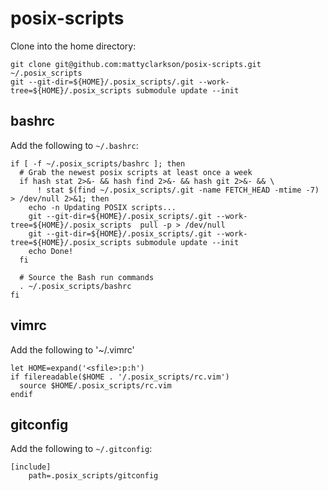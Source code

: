 posix-scripts
=============

Clone into the home directory:

```
git clone git@github.com:mattyclarkson/posix-scripts.git ~/.posix_scripts
git --git-dir=${HOME}/.posix_scripts/.git --work-tree=${HOME}/.posix_scripts submodule update --init
```

bashrc
------

Add the following to `~/.bashrc`:

```
if [ -f ~/.posix_scripts/bashrc ]; then
  # Grab the newest posix scripts at least once a week
  if hash stat 2>&- && hash find 2>&- && hash git 2>&- && \
      ! stat $(find ~/.posix_scripts/.git -name FETCH_HEAD -mtime -7) > /dev/null 2>&1; then
    echo -n Updating POSIX scripts...
    git --git-dir=${HOME}/.posix_scripts/.git --work-tree=${HOME}/.posix_scripts  pull -p > /dev/null
    git --git-dir=${HOME}/.posix_scripts/.git --work-tree=${HOME}/.posix_scripts submodule update --init
    echo Done!
  fi

  # Source the Bash run commands
  . ~/.posix_scripts/bashrc
fi
```

vimrc
-----

Add the following to '~/.vimrc'

```
let HOME=expand('<sfile>:p:h')
if filereadable($HOME . '/.posix_scripts/rc.vim')
  source $HOME/.posix_scripts/rc.vim
endif
```

gitconfig
---------

Add the following to `~/.gitconfig`:

```
[include]
	path=.posix_scripts/gitconfig
```
